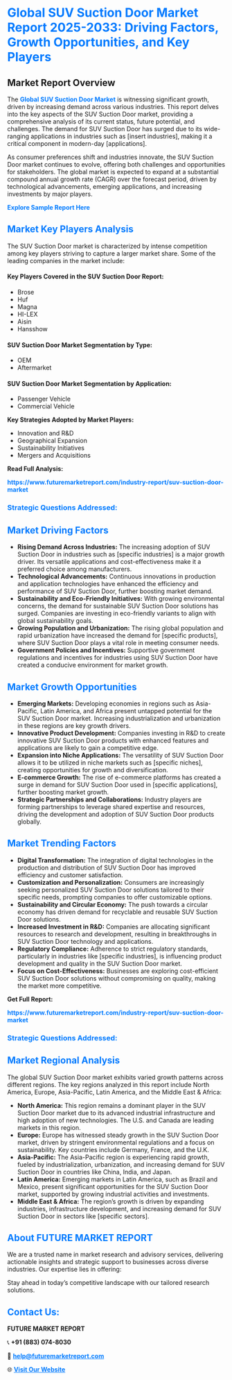 <h1 style="color: #007BFF;">Global SUV Suction Door Market Report 2025-2033: Driving Factors, Growth Opportunities, and Key Players</h1>

<section id="overview">
<h2>Market Report Overview</h2>
<p>The <a href="https://www.futuremarketreport.com/industry-report/suv-suction-door-market" style="color: #007BFF; text-decoration: none;"><strong>Global SUV Suction Door Market</strong></a> is witnessing significant growth, driven by increasing demand across various industries. This report delves into the key aspects of the SUV Suction Door market, providing a comprehensive analysis of its current status, future potential, and challenges. The demand for SUV Suction Door has surged due to its wide-ranging applications in industries such as [insert industries], making it a critical component in modern-day [applications].</p>
<p>As consumer preferences shift and industries innovate, the SUV Suction Door market continues to evolve, offering both challenges and opportunities for stakeholders. The global market is expected to expand at a substantial compound annual growth rate (CAGR) over the forecast period, driven by technological advancements, emerging applications, and increasing investments by major players.</p>
</section>

<section id="overview">
<p><a href="https://www.futuremarketreport.com/request-sample/reportId=36496" style="color: #007BFF; text-decoration: none;"><strong>Explore Sample Report Here</strong></a></p>
</section>

<section id="key-players">
<h2 style="color: #007BFF;">Market Key Players Analysis</h2>
<p>The SUV Suction Door market is characterized by intense competition among key players striving to capture a larger market share. Some of the leading companies in the market include:</p>
<h4>Key Players Covered in the SUV Suction Door Report:</h4>
<ul><li>Brose</li><li>Huf</li><li>Magna</li><li>HI-LEX</li><li>Aisin</li><li>Hansshow</li></ul>
<h4>SUV Suction Door Market Segmentation by Type:</h4>
<ul><li>OEM</li><li>Aftermarket</li></ul>

<h4>SUV Suction Door Market Segmentation by Application:</h4>
<ul><li>Passenger Vehicle</li><li>Commercial Vehicle</li></ul>
<p><strong>Key Strategies Adopted by Market Players:</strong></p>
<ul>
<li>Innovation and R&D</li>
<li>Geographical Expansion</li>
<li>Sustainability Initiatives</li>
<li>Mergers and Acquisitions</li>
</ul>
</section>

<section>
<p><strong>Read Full Analysis: </strong></p><a href="https://www.futuremarketreport.com/industry-report/suv-suction-door-market" style="color: #007BFF; text-decoration: none;"><strong>https://www.futuremarketreport.com/industry-report/suv-suction-door-market</strong></a>
<h3 style="color: #007BFF;">Strategic Questions Addressed:</h3>
</section>

<section id="driving-factors">
<h2 style="color: #007BFF;">Market Driving Factors</h2>
<ul>
<li><strong>Rising Demand Across Industries:</strong> The increasing adoption of SUV Suction Door in industries such as [specific industries] is a major growth driver. Its versatile applications and cost-effectiveness make it a preferred choice among manufacturers.</li>
<li><strong>Technological Advancements:</strong> Continuous innovations in production and application technologies have enhanced the efficiency and performance of SUV Suction Door, further boosting market demand.</li>
<li><strong>Sustainability and Eco-Friendly Initiatives:</strong> With growing environmental concerns, the demand for sustainable SUV Suction Door solutions has surged. Companies are investing in eco-friendly variants to align with global sustainability goals.</li>
<li><strong>Growing Population and Urbanization:</strong> The rising global population and rapid urbanization have increased the demand for [specific products], where SUV Suction Door plays a vital role in meeting consumer needs.</li>
<li><strong>Government Policies and Incentives:</strong> Supportive government regulations and incentives for industries using SUV Suction Door have created a conducive environment for market growth.</li>
</ul>
</section>

<section id="growth-opportunities">
<h2 style="color: #007BFF;">Market Growth Opportunities</h2>
<ul>
<li><strong>Emerging Markets:</strong> Developing economies in regions such as Asia-Pacific, Latin America, and Africa present untapped potential for the SUV Suction Door market. Increasing industrialization and urbanization in these regions are key growth drivers.</li>
<li><strong>Innovative Product Development:</strong> Companies investing in R&D to create innovative SUV Suction Door products with enhanced features and applications are likely to gain a competitive edge.</li>
<li><strong>Expansion into Niche Applications:</strong> The versatility of SUV Suction Door allows it to be utilized in niche markets such as [specific niches], creating opportunities for growth and diversification.</li>
<li><strong>E-commerce Growth:</strong> The rise of e-commerce platforms has created a surge in demand for SUV Suction Door used in [specific applications], further boosting market growth.</li>
<li><strong>Strategic Partnerships and Collaborations:</strong> Industry players are forming partnerships to leverage shared expertise and resources, driving the development and adoption of SUV Suction Door products globally.</li>
</ul>
</section>

<section id="trending-factors">
<h2 style="color: #007BFF;">Market Trending Factors</h2>
<ul>
<li><strong>Digital Transformation:</strong> The integration of digital technologies in the production and distribution of SUV Suction Door has improved efficiency and customer satisfaction.</li>
<li><strong>Customization and Personalization:</strong> Consumers are increasingly seeking personalized SUV Suction Door solutions tailored to their specific needs, prompting companies to offer customizable options.</li>
<li><strong>Sustainability and Circular Economy:</strong> The push towards a circular economy has driven demand for recyclable and reusable SUV Suction Door solutions.</li>
<li><strong>Increased Investment in R&D:</strong> Companies are allocating significant resources to research and development, resulting in breakthroughs in SUV Suction Door technology and applications.</li>
<li><strong>Regulatory Compliance:</strong> Adherence to strict regulatory standards, particularly in industries like [specific industries], is influencing product development and quality in the SUV Suction Door market.</li>
<li><strong>Focus on Cost-Effectiveness:</strong> Businesses are exploring cost-efficient SUV Suction Door solutions without compromising on quality, making the market more competitive.</li>
</ul>
</section>

<section>
<p><strong>Get Full Report: </strong></p><a href="https://www.futuremarketreport.com/industry-report/suv-suction-door-market" style="color: #007BFF; text-decoration: none;"><strong>https://www.futuremarketreport.com/industry-report/suv-suction-door-market</strong></a>
<h3 style="color: #007BFF;">Strategic Questions Addressed:</h3>
</section>


<section id="regional-analysis">
<h2 style="color: #007BFF;">Market Regional Analysis</h2>
<p>The global SUV Suction Door market exhibits varied growth patterns across different regions. The key regions analyzed in this report include North America, Europe, Asia-Pacific, Latin America, and the Middle East & Africa:</p>
<ul>
<li><strong>North America:</strong> This region remains a dominant player in the SUV Suction Door market due to its advanced industrial infrastructure and high adoption of new technologies. The U.S. and Canada are leading markets in this region.</li>
<li><strong>Europe:</strong> Europe has witnessed steady growth in the SUV Suction Door market, driven by stringent environmental regulations and a focus on sustainability. Key countries include Germany, France, and the U.K.</li>
<li><strong>Asia-Pacific:</strong> The Asia-Pacific region is experiencing rapid growth, fueled by industrialization, urbanization, and increasing demand for SUV Suction Door in countries like China, India, and Japan.</li>
<li><strong>Latin America:</strong> Emerging markets in Latin America, such as Brazil and Mexico, present significant opportunities for the SUV Suction Door market, supported by growing industrial activities and investments.</li>
<li><strong>Middle East & Africa:</strong> The region’s growth is driven by expanding industries, infrastructure development, and increasing demand for SUV Suction Door in sectors like [specific sectors].</li>
</ul>
</section>

<footer>
<h2 style="color: #007BFF;">About FUTURE MARKET REPORT</h2>
<p>We are a trusted name in market research and advisory services, delivering actionable insights and strategic support to businesses across diverse industries. Our expertise lies in offering:</p>

<p>Stay ahead in today’s competitive landscape with our tailored research solutions.</p>

<h2 style="color: #007BFF;">Contact Us:</h2>
<p><strong>FUTURE MARKET REPORT</strong></p>
<p>📞 <strong>+91 (883) 074-8030</strong></p>
<p>📧 <strong><a href="mailto:help@futuremarketreport.com" style="color: #007BFF;">help@futuremarketreport.com</a></strong></p>
<p>🌐 <strong><a href="https://www.futuremarketreport.com/" style="color: #007BFF;">Visit Our Website</a></strong></p>
</footer>